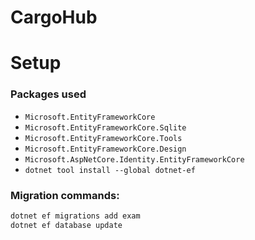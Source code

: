 # CargoHub

# Setup

### **Packages used**

- `Microsoft.EntityFrameworkCore`
- `Microsoft.EntityFrameworkCore.Sqlite`
- `Microsoft.EntityFrameworkCore.Tools`
- `Microsoft.EntityFrameworkCore.Design`
- `Microsoft.AspNetCore.Identity.EntityFrameworkCore`
- `dotnet tool install --global dotnet-ef`

### **Migration commands**:
```bash
dotnet ef migrations add exam
dotnet ef database update
```